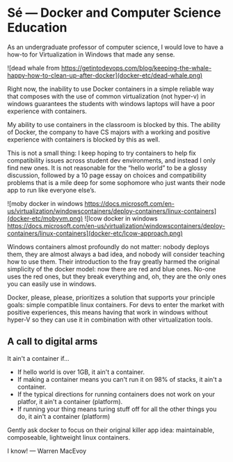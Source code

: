 # Sé — Docker and Computer Science Education

As an undergraduate professor of computer science, I would love to have a how-to for Virtualization in Windows that made any sense.

![dead whale from https://getintodevops.com/blog/keeping-the-whale-happy-how-to-clean-up-after-docker](docker-etc/dead-whale.png)

Right now, the inability to use Docker containers in a simple reliable way that composes with the use of common virtualization (not hyper-v) in windows guarantees the students with windows laptops will have a poor experience with containers.

My ability to use containers in the classroom is blocked by this. The ability of Docker, the company to have CS majors with a working and positive experience with containers is blocked by this as well.

This is not a small thing: I keep hoping to try containers to help fix compatibility issues across student dev environments, and instead I only find new ones. It is not reasonable for the “hello world” to be a glossy discussion, followed by a 10 page essay on choices and compatibility problems that is a mile deep for some sophomore who just wants their node app to run like everyone else’s.

![moby docker in windows https://docs.microsoft.com/en-us/virtualization/windowscontainers/deploy-containers/linux-containers](docker-etc/mobyvm.png)
![lcow docker in windows https://docs.microsoft.com/en-us/virtualization/windowscontainers/deploy-containers/linux-containers](docker-etc/lcow-approach.png)

Windows containers almost profoundly do not matter: nobody deploys them, they are almost always a bad idea, and nobody will consider teaching how to use them. Their introduction to the fray greatly harmed the original simplicity of the docker model: now there are red and blue ones. No-one uses the red ones, but they break everything and, oh, they are the only ones you can easily use in windows.

Docker, please, please, prioritizes a solution that supports your principle goals: simple compatible linux containers. For devs to enter the market with positive experiences, this means having that work in windows without hyper-V so they can use it in combination with other virtualization tools.

## A call to digital arms

It ain't a container if...

* If hello world is over 1GB, it ain't a container.
* If making a container means you can't run it on 98% of stacks, it ain't a container.
* If the typical directions for running containers does not work on your platfor, it ain't a container (platform).
* If running your thing means turing stuff off for all the other things you do, it ain't a container (platform)

Gently ask docker to focus on their original killer app idea: maintainable, composeable, lightweight linux containers.

I know! — Warren MacEvoy


